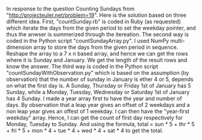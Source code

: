 In response to the question Counting Sundays from "http://projecteuler.net/problem=19". Here is the solution 
based on three different idea. First, "countSunday.rb" is coded in Ruby (as requested) which iterate the days
from the given period to set the weekday pointer, and thus the anwser is summerized through the itereation.
The second way is coded in the Python script "countSundayArray.py". I used NumPy multi-dimension array to 
store the days from the given period in sequence. Reshape the array to a 7 x n based array, and hence we can
get the rows where it is Sunday and January. We get the length of the result rows and know the answer. The third
way is coded in the Python script "countSundayWithObservation.py" which is based on the assumption (by observation) that
the number of sunday in January is ether 4 or 5, depends on what the first day is. A Sunday, Thursday or Friday 
1st of January has 5 Sunday, while a Monday, Tuesday, Wednesday or Saturday 1st of January has 4 Sunday. I made
a year array first to have the year and number of days. By observation that a leap year gives an offset of 2 weekdays
and a non leap year gives an offest of 1 weekday. I can then have the "year-first weekday" array. Hence, I can get 
the count of first day respectively for Monday, Tuesday to Sunday. And using the formula, 
total = sun * 5 + thr * 5 + fri * 5 + mon * 4 + tue * 4 + wed * 4 + sat * 4 to get the total.

